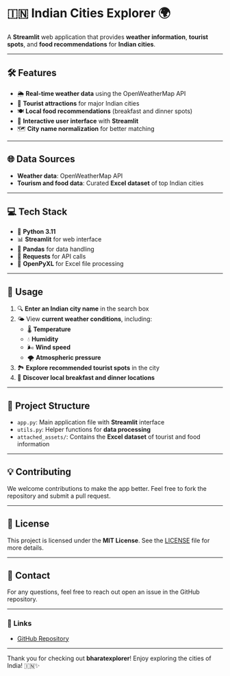 # 🇮🇳 **Indian Cities Explorer** 🌍

A **Streamlit** web application that provides **weather information**, **tourist spots**, and **food recommendations** for **Indian cities**.

---

## 🛠️ **Features**

- 🌦️ **Real-time weather data** using the OpenWeatherMap API
- 🏰 **Tourist attractions** for major Indian cities
- 🍽️ **Local food recommendations** (breakfast and dinner spots)
- 🎨 **Interactive user interface** with **Streamlit**
- 🗺️ **City name normalization** for better matching

---

## 🌐 **Data Sources**

- **Weather data**: OpenWeatherMap API
- **Tourism and food data**: Curated **Excel dataset** of top Indian cities

---

## 💻 **Tech Stack**

- 🐍 **Python 3.11**
- 📊 **Streamlit** for web interface
- 🧮 **Pandas** for data handling
- 🔗 **Requests** for API calls
- 📂 **OpenPyXL** for Excel file processing

---

## 🚀 **Usage**

1. 🔍 **Enter an Indian city name** in the search box
2. 🌤️ View **current weather conditions**, including:
   - 🌡️ **Temperature**
   - 💧 **Humidity**
   - 🌬️ **Wind speed**
   - 🌪️ **Atmospheric pressure**
3. 🏞️ **Explore recommended tourist spots** in the city
4. 🍴 **Discover local breakfast and dinner locations**

---

## 📁 **Project Structure**

- `app.py`: Main application file with **Streamlit** interface
- `utils.py`: Helper functions for **data processing**
- `attached_assets/`: Contains the **Excel dataset** of tourist and food information

---

## 💡 **Contributing**

We welcome contributions to make the app better. Feel free to fork the repository and submit a pull request.

---

## 📜 **License**

This project is licensed under the **MIT License**. See the [LICENSE](LICENSE) file for more details.

---

## 💬 **Contact**

For any questions, feel free to reach out open an issue in the GitHub repository.

---

### 🔗 **Links**

- [GitHub Repository](https://github.com/omreddy45/Tourist-Guide-App)

---

Thank you for checking out **bharatexplorer**! Enjoy exploring the cities of India! 🇮🇳✨
